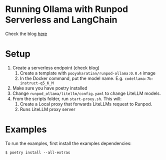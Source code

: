 # Running Ollama with Runpod Serverless and LangChain

Check the blog [here](https://medium.com/@pooya.haratian/running-ollama-with-runpod-serverless-and-langchain-6657763f400d)

# Setup

1. Create a serverless endpoint (check blog)
   1. Create a template with `pooyaharatian/runpod-ollama:0.0.4` image
   2. In the Docker command, put the model name. E.g. `codellama:7b-instruct-q5_K_M`
2. Make sure you have poetry installed
3. Change `runpod_ollama/litellm/config.yaml` to change LiteLLM models.
4. From the scripts folder, run `start-proxy.sh`. This will:
   1. Create a Local proxy that forwards LiteLLMs request to Runpod.
   2. Runs LiteLLM proxy server

# Examples

To run the examples, first install the examples dependencies:

```
$ poetry install --all-extras
```
